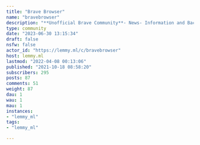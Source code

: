 ```yaml
---
title: "Brave Browser" 
name: "bravebrowser"
description: "**Unofficial Brave Community**- News- Information and Background- Tips and Tricks- Discussions and other findings.- Jokes and feedback is welcome and encouraged, same like questions but keep it on a respectful level.**Release Overview - Stable Versions***Keep in mind that the [official changelog website](https://brave.com/latest/) is often behind actual release versions, the website is maintained by marketing people.  Also note that not every single change/issue is mentioned in the release notes, because lots of changes are done in the background e.g. filter-list changes etc.*- Android - [1.37.111](https://lemmy.ml/post/218214)- Desktop - [1.37.111](https://lemmy.ml/post/218217)- iOS - [1.37.1](https://lemmy.ml/post/221823)---\t::: spoiler Community Rules- Be **civil**.- Do not **troll**.- Stay **on topic**.- **No hate** allowed.- **No [witch-hunt](https://en.wikipedia.org/wiki/Witch-hunt)** allowed.- **Reviews** are **allowed**.- **People are freely allowed to ask questions** and express their concerns on a civil manner. **Make sure if its unrelated to the topic to create a separate thread** do not hijack existent threads.- **Accept other people opinions**.- No *fanboyism* tolerated, not for nor against Brave Browser or the Dev Team.- No bias, **take news and given Info - as is -** and do not wrongly interpret something more into it.- **No affiliate or promotion** from external marketing people are allowed in here, if you are such a person contact a Mod first.:::---\t**Useful Resources**- [Brave Transparency](https://brave.com/transparency/)- [Brave Release Schedule](https://github.com/brave/brave-browser/wiki/Brave-Release-Schedule)- [Brave Browser hardening](https://chef-koch.bearblog.dev/brave-browser-hardening-by-chef-koch)-  [List of Chromium features Brave removes or disables](https://github.com/brave/brave-browser/wiki/Deviations-from-Chromium-(features-we-disable-or-remove))- [Official Brave QA Test Pages](https://dev-pages.brave.software/index.html)- [Careers at Brave](https://brave.com/careers/)- [Omaha](https://github.com/brave/omaha) - Braves internal updater::: spoiler Copyright and Credit- Logos and design as well as trademarks are respected. Credit for Logos goes to the actual authors and copyright owners. - Brave has the rights on their own logos and banners, please DM or send me an eMail if you have a problem regarding copyright and I will happily address all concerns.- [I do not tolerate username squatting](https://www.klemchuk.com/username-squatting#:~:text=Impersonation%20or%20username%20squatting%20refers,with%20a%20bad%20faith%20intent.).:::"
type: community
date: "2023-06-30 13:15:34"
draft: false
nsfw: false
actor_id: "https://lemmy.ml/c/bravebrowser"
host: lemmy.ml
lastmod: "2022-04-08 00:13:06"
published: "2021-10-18 08:58:20"
subscribers: 295
posts: 87
comments: 51
weight: 87
dau: 1
wau: 1
mau: 1
instances:
- "lemmy_ml"
tags: 
- "lemmy_ml"

---
```

